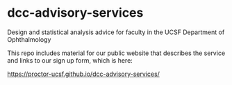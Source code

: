 # dcc-advisory-services

Design and statistical analysis advice for faculty in the UCSF Department of Ophthalmology

This repo includes material for our public website that describes the service and links to our sign up form, which is here:

https://proctor-ucsf.github.io/dcc-advisory-services/

